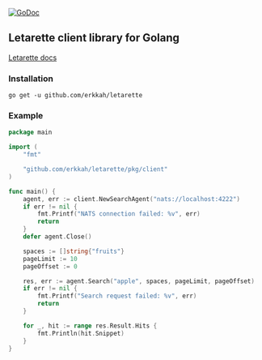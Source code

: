 [![GoDoc](https://godoc.org/github.com/erkkah/letarette/pkg/client?status.svg)](https://godoc.org/github.com/erkkah/letarette/pkg/client)

## Letarette client library for Golang

[Letarette docs](https://letarette.io/docs)

### Installation

```
go get -u github.com/erkkah/letarette
```

### Example

```go
package main

import (
	"fmt"

	"github.com/erkkah/letarette/pkg/client"
)

func main() {
	agent, err := client.NewSearchAgent("nats://localhost:4222")
	if err != nil {
		fmt.Printf("NATS connection failed: %v", err)
		return
	}
	defer agent.Close()

	spaces := []string{"fruits"}
	pageLimit := 10
	pageOffset := 0

	res, err := agent.Search("apple", spaces, pageLimit, pageOffset)
	if err != nil {
		fmt.Printf("Search request failed: %v", err)
		return
	}

	for _, hit := range res.Result.Hits {
		fmt.Println(hit.Snippet)
	}
}


```